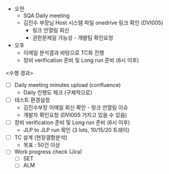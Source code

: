 - 오전
	- SQA Daily meeting
	- 김진수 부장님 Host 시스템 파일 onedrive 링크 확인 (DVI005)
		- 링크 안열림 회신
		- 권한문제일 가능성 - 개발팀 확인요청
- 오후
	- 이메일 분석결과 바탕으로 TC화 진행
	- 장비 verification 준비 및 Long run 준비 (6시 이후)

<수행 경과>
- [ ] Daily meeting minutes upload (confluence)
	- Daily 진행도 체크 (구체적으로)
- [ ] 테스트 환경설정
	- 김진수부장 이메일 회신 확인 - 링크 안열림 이슈
	- 개발자 확인요청 (DVI005 가지고 있을 수 있음)
- [ ] 장비 verification 준비 및 Long run 준비 (6시 이후)
	- JLP to JLP run 확인 (3 lots, 10/15/20 트레이)
- [ ] TC 설계 (현장결함분석)
	- 목표 : 50건 이상
- [ ] Work progress check (Jira)
	- [ ] SET
	- [ ] ALM
